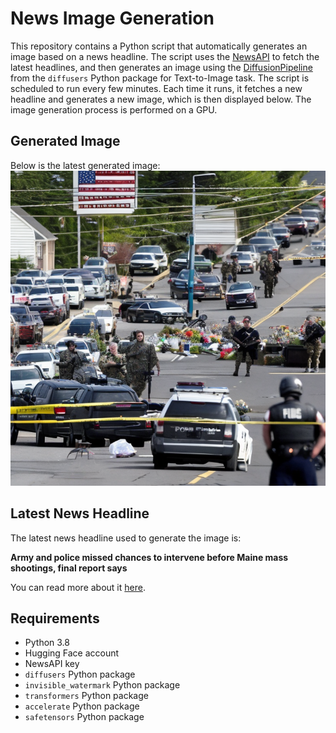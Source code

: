 # News Image Generation
This repository contains a Python script that automatically generates an image based on a news headline. The script uses the [NewsAPI](https://newsapi.org/) to fetch the latest headlines, and then generates an image using the [DiffusionPipeline](https://github.com/huggingface/diffusers) from the `diffusers` Python package for Text-to-Image task.
The script is scheduled to run every few minutes. Each time it runs, it fetches a new headline and generates a new image, which is then displayed below. The image generation process is performed on a GPU.

## Generated Image
Below is the latest generated image:
![Generated Image](image.png)

## Latest News Headline
The latest news headline used to generate the image is:

**Army and police missed chances to intervene before Maine mass shootings, final report says**

You can read more about it [here](https://news.google.com/rss/articles/CBMiowFBVV95cUxQd1UtdnR3cmNUNWJ1bXRTWUtWN2h2X2NBVjdkMXIzSHJnd3Izb1RQeV9rUDN0el8wZ0JDS0dQOXlYLVB0SFItWFY2ZFpJNkZhclVZS09vbG5DZVRMUkpFR2w4RWJOczZlSGI4QkFTVzJRZjJkNC1sUkdrZTVMcHFoQnBTdDRkR0EzVk5DLWxNb2lmUVYwemotclNsOHNGU1gxZHlV?oc=5).

## Requirements
- Python 3.8
- Hugging Face account
- NewsAPI key
- `diffusers` Python package
- `invisible_watermark` Python package
- `transformers` Python package
- `accelerate` Python package
- `safetensors` Python package
